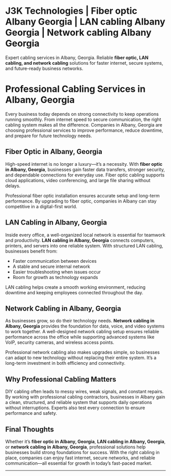 # J3K Technologies | Fiber optic Albany Georgia | LAN cabling Albany Georgia | Network cabling Albany Georgia
Expert cabling services in Albany, Georgia. Reliable **fiber optic, LAN cabling, and network cabling** solutions for faster internet, secure systems, and future-ready business networks.  
# Professional Cabling Services in Albany, Georgia  

Every business today depends on strong connectivity to keep operations running smoothly. From internet speed to secure communication, the right cabling system makes all the difference. Companies in Albany, Georgia are choosing professional services to improve performance, reduce downtime, and prepare for future technology needs.  

## Fiber Optic in Albany, Georgia  

High-speed internet is no longer a luxury—it’s a necessity. With **fiber optic in Albany, Georgia**, businesses gain faster data transfers, stronger security, and dependable connections for everyday use. Fiber optic cabling supports cloud applications, video conferencing, and large file sharing without delays.  

Professional fiber optic installation ensures accurate setup and long-term performance. By upgrading to fiber optic, companies in Albany can stay competitive in a digital-first world.  

## LAN Cabling in Albany, Georgia  

Inside every office, a well-organized local network is essential for teamwork and productivity. **LAN cabling in Albany, Georgia** connects computers, printers, and servers into one reliable system. With structured LAN cabling, businesses benefit from:  

- Faster communication between devices  
- A stable and secure internal network  
- Easier troubleshooting when issues occur  
- Room for growth as technology expands  

LAN cabling helps create a smooth working environment, reducing downtime and keeping employees connected throughout the day.  

## Network Cabling in Albany, Georgia  

As businesses grow, so do their technology needs. **Network cabling in Albany, Georgia** provides the foundation for data, voice, and video systems to work together. A well-designed network cabling setup ensures reliable performance across the office while supporting advanced systems like VoIP, security cameras, and wireless access points.  

Professional network cabling also makes upgrades simple, so businesses can adapt to new technology without replacing their entire system. It’s a long-term investment in both efficiency and connectivity.  

## Why Professional Cabling Matters  

DIY cabling often leads to messy wires, weak signals, and constant repairs. By working with professional cabling contractors, businesses in Albany gain a clean, structured, and reliable system that supports daily operations without interruptions. Experts also test every connection to ensure performance and safety.  

## Final Thoughts  

Whether it’s **fiber optic in Albany, Georgia**, **LAN cabling in Albany, Georgia**, or **network cabling in Albany, Georgia**, professional solutions help businesses build strong foundations for success. With the right cabling in place, companies can enjoy fast internet, secure networks, and reliable communication—all essential for growth in today’s fast-paced market.  

---


